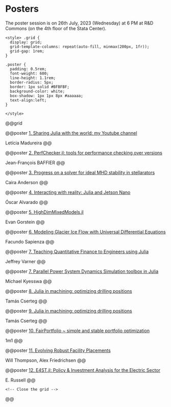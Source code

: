 # Posters

The poster session is on 26th July, 2023 (Wednesday) at 6 PM at R&D Commons (on the 4th floor of the Stata Center). 

~~~
<style> .grid {
  display: grid;
  grid-template-columns: repeat(auto-fill, minmax(200px, 1fr));
  grid-gap: 1rem;
}

.poster {
  padding: 0.5rem;
  font-weight: 600;
  line-height: 1.1rem;
  border-radius: 5px;
  border: 1px solid #BFBFBF;
  background-color: white;
  box-shadow: 1px 1px 8px #aaaaaa;
  text-align:left;
}

</style>
~~~

@@grid

@@poster
[1. Sharing Julia with the world: my Youtube channel](https://pretalx.com/juliacon2023/talk/ELRURU/)

Letícia Madureira
@@

@@poster
[2. PerfChecker.jl: tools for performance checking over versions](https://pretalx.com/juliacon2023/talk/DCEGGJ/)

Jean-François BAFFIER
@@

@@poster
[3. Progress on a solver for ideal MHD stability in stellarators](https://pretalx.com/juliacon2023/talk/ADLCE8/)

Caira Anderson
@@

@@poster
[4. Interacting with reality: Julia and Jetson Nano](https://pretalx.com/juliacon2023/talk/F89ZLV/)

Óscar Alvarado
@@

@@poster
[5. HighDimMixedModels.jl](https://pretalx.com/juliacon2023/talk/THCJ7H/)

Evan Gorstein
@@

@@poster
[6. Modeling Glacier Ice Flow with Universal Differential Equations](https://pretalx.com/juliacon2023/talk/AZLD3E/)

Facundo Sapienza
@@

@@poster
[7. Teaching Quantitative Finance to Engineers using Julia](https://pretalx.com/juliacon2023/talk/A7883T/)

Jeffrey Varner
@@

@@poster
[7. Parallel Power System Dynamics Simulation toolbox in Julia](https://pretalx.com/juliacon2023/talk/33HMQB/)

Michael Kyesswa
@@

@@poster
[8. Julia in machining: optimizing drilling positions](https://pretalx.com/juliacon2023/talk/DQ9BDU/)

Tamás Cserteg
@@

@@poster
[9. Julia in machining: optimizing drilling positions](https://pretalx.com/juliacon2023/talk/DQ9BDU/)

Tamás Cserteg
@@

@@poster
[10. FairPortfolio ~ simple and stable portfolio optimization](https://pretalx.com/juliacon2023/talk/LC9AZE/)

1m1
@@

@@poster
[11. Evolving Robust Facility Placements](https://pretalx.com/juliacon2023/talk/GP9DMT/)

Will Thompson,
Alex Friedrichsen
@@

@@poster
[12. E4ST.jl: Policy & Investment Analysis for the Electric Sector](https://pretalx.com/juliacon2023/talk/LUVDCY/)

E. Russell
@@

~~~
<!-- Close the grid -->
~~~
@@
